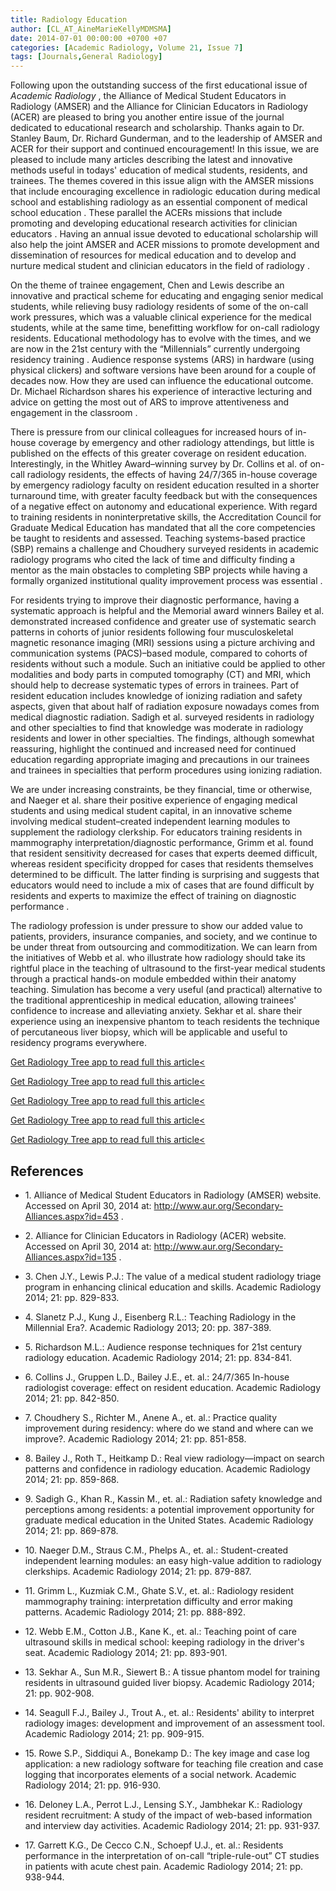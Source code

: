 ```yaml
---
title: Radiology Education
author: [CL_AT_AineMarieKellyMDMSMA]
date: 2014-07-01 00:00:00 +0700 +07
categories: [Academic Radiology, Volume 21, Issue 7]
tags: [Journals,General Radiology]
---
```

Following upon the outstanding success of the first educational issue of _Academic Radiology_ , the Alliance of Medical Student Educators in Radiology (AMSER) and the Alliance for Clinician Educators in Radiology (ACER) are pleased to bring you another entire issue of the journal dedicated to educational research and scholarship. Thanks again to Dr. Stanley Baum, Dr. Richard Gunderman, and to the leadership of AMSER and ACER for their support and continued encouragement! In this issue, we are pleased to include many articles describing the latest and innovative methods useful in todays' education of medical students, residents, and trainees. The themes covered in this issue align with the AMSER missions that include encouraging excellence in radiologic education during medical school and establishing radiology as an essential component of medical school education . These parallel the ACERs missions that include promoting and developing educational research activities for clinician educators . Having an annual issue devoted to educational scholarship will also help the joint AMSER and ACER missions to promote development and dissemination of resources for medical education and to develop and nurture medical student and clinician educators in the field of radiology .

On the theme of trainee engagement, Chen and Lewis describe an innovative and practical scheme for educating and engaging senior medical students, while relieving busy radiology residents of some of the on-call work pressures, which was a valuable clinical experience for the medical students, while at the same time, benefitting workflow for on-call radiology residents. Educational methodology has to evolve with the times, and we are now in the 21st century with the “Millennials” currently undergoing residency training . Audience response systems (ARS) in hardware (using physical clickers) and software versions have been around for a couple of decades now. How they are used can influence the educational outcome. Dr. Michael Richardson shares his experience of interactive lecturing and advice on getting the most out of ARS to improve attentiveness and engagement in the classroom .

There is pressure from our clinical colleagues for increased hours of in-house coverage by emergency and other radiology attendings, but little is published on the effects of this greater coverage on resident education. Interestingly, in the Whitley Award–winning survey by Dr. Collins et al. of on-call radiology residents, the effects of having 24/7/365 in-house coverage by emergency radiology faculty on resident education resulted in a shorter turnaround time, with greater faculty feedback but with the consequences of a negative effect on autonomy and educational experience. With regard to training residents in noninterpretative skills, the Accreditation Council for Graduate Medical Education has mandated that all the core competencies be taught to residents and assessed. Teaching systems-based practice (SBP) remains a challenge and Choudhery surveyed residents in academic radiology programs who cited the lack of time and difficulty finding a mentor as the main obstacles to completing SBP projects while having a formally organized institutional quality improvement process was essential .

For residents trying to improve their diagnostic performance, having a systematic approach is helpful and the Memorial award winners Bailey et al. demonstrated increased confidence and greater use of systematic search patterns in cohorts of junior residents following four musculoskeletal magnetic resonance imaging (MRI) sessions using a picture archiving and communication systems (PACS)–based module, compared to cohorts of residents without such a module. Such an initiative could be applied to other modalities and body parts in computed tomography (CT) and MRI, which should help to decrease systematic types of errors in trainees. Part of resident education includes knowledge of ionizing radiation and safety aspects, given that about half of radiation exposure nowadays comes from medical diagnostic radiation. Sadigh et al. surveyed residents in radiology and other specialties to find that knowledge was moderate in radiology residents and lower in other specialties. The findings, although somewhat reassuring, highlight the continued and increased need for continued education regarding appropriate imaging and precautions in our trainees and trainees in specialties that perform procedures using ionizing radiation.

We are under increasing constraints, be they financial, time or otherwise, and Naeger et al. share their positive experience of engaging medical students and using medical student capital, in an innovative scheme involving medical student–created independent learning modules to supplement the radiology clerkship. For educators training residents in mammography interpretation/diagnostic performance, Grimm et al. found that resident sensitivity decreased for cases that experts deemed difficult, whereas resident specificity dropped for cases that residents themselves determined to be difficult. The latter finding is surprising and suggests that educators would need to include a mix of cases that are found difficult by residents and experts to maximize the effect of training on diagnostic performance .

The radiology profession is under pressure to show our added value to patients, providers, insurance companies, and society, and we continue to be under threat from outsourcing and commoditization. We can learn from the initiatives of Webb et al. who illustrate how radiology should take its rightful place in the teaching of ultrasound to the first-year medical students through a practical hands-on module embedded within their anatomy teaching. Simulation has become a very useful (and practical) alternative to the traditional apprenticeship in medical education, allowing trainees' confidence to increase and alleviating anxiety. Sekhar et al. share their experience using an inexpensive phantom to teach residents the technique of percutaneous liver biopsy, which will be applicable and useful to residency programs everywhere.

[Get Radiology Tree app to read full this article<](https://clinicalpub.com/app)

[Get Radiology Tree app to read full this article<](https://clinicalpub.com/app)

[Get Radiology Tree app to read full this article<](https://clinicalpub.com/app)

[Get Radiology Tree app to read full this article<](https://clinicalpub.com/app)

[Get Radiology Tree app to read full this article<](https://clinicalpub.com/app)

## References

- 1\.  Alliance of Medical Student Educators in Radiology (AMSER) website. Accessed on April 30, 2014 at:  http://www.aur.org/Secondary-Alliances.aspx?id=453  .


- 2\.  Alliance for Clinician Educators in Radiology (ACER) website. Accessed on April 30, 2014 at:  http://www.aur.org/Secondary-Alliances.aspx?id=135  .


- 3\. Chen J.Y., Lewis P.J.: The value of a medical student radiology triage program in enhancing clinical education and skills. Academic Radiology 2014; 21: pp. 829-833.


- 4\. Slanetz P.J., Kung J., Eisenberg R.L.: Teaching Radiology in the Millennial Era?. Academic Radiology 2013; 20: pp. 387-389.


- 5\. Richardson M.L.: Audience response techniques for 21st century radiology education. Academic Radiology 2014; 21: pp. 834-841.


- 6\. Collins J., Gruppen L.D., Bailey J.E., et. al.: 24/7/365 In-house radiologist coverage: effect on resident education. Academic Radiology 2014; 21: pp. 842-850.


- 7\. Choudhery S., Richter M., Anene A., et. al.: Practice quality improvement during residency: where do we stand and where can we improve?. Academic Radiology 2014; 21: pp. 851-858.


- 8\. Bailey J., Roth T., Heitkamp D.: Real view radiology—impact on search patterns and confidence in radiology education. Academic Radiology 2014; 21: pp. 859-868.


- 9\. Sadigh G., Khan R., Kassin M., et. al.: Radiation safety knowledge and perceptions among residents: a potential improvement opportunity for graduate medical education in the United States. Academic Radiology 2014; 21: pp. 869-878.


- 10\. Naeger D.M., Straus C.M., Phelps A., et. al.: Student-created independent learning modules: an easy high-value addition to radiology clerkships. Academic Radiology 2014; 21: pp. 879-887.


- 11\. Grimm L., Kuzmiak C.M., Ghate S.V., et. al.: Radiology resident mammography training: interpretation difficulty and error making patterns. Academic Radiology 2014; 21: pp. 888-892.


- 12\. Webb E.M., Cotton J.B., Kane K., et. al.: Teaching point of care ultrasound skills in medical school: keeping radiology in the driver's seat. Academic Radiology 2014; 21: pp. 893-901.


- 13\. Sekhar A., Sun M.R., Siewert B.: A tissue phantom model for training residents in ultrasound guided liver biopsy. Academic Radiology 2014; 21: pp. 902-908.


- 14\. Seagull F.J., Bailey J., Trout A., et. al.: Residents' ability to interpret radiology images: development and improvement of an assessment tool. Academic Radiology 2014; 21: pp. 909-915.


- 15\. Rowe S.P., Siddiqui A., Bonekamp D.: The key image and case log application: a new radiology software for teaching file creation and case logging that incorporates elements of a social network. Academic Radiology 2014; 21: pp. 916-930.


- 16\. Deloney L.A., Perrot L.J., Lensing S.Y., Jambhekar K.: Radiology resident recruitment: A study of the impact of web-based information and interview day activities. Academic Radiology 2014; 21: pp. 931-937.


- 17\. Garrett K.G., De Cecco C.N., Schoepf U.J., et. al.: Residents performance in the interpretation of on-call “triple-rule-out” CT studies in patients with acute chest pain. Academic Radiology 2014; 21: pp. 938-944.